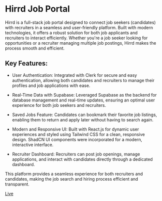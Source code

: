 # Hirrd Job Portal

Hirrd is a full-stack job portal designed to connect job seekers (candidates) with recruiters in a seamless and user-friendly platform. Built with modern technologies, it offers a robust solution for both job applicants and recruiters to interact efficiently. Whether you're a job seeker looking for opportunities or a recruiter managing multiple job postings, Hirrd makes the process smooth and efficient.

## Key Features:

- User Authentication: Integrated with Clerk for secure and easy authentication, allowing both candidates and recruiters to manage their profiles and job applications with ease.

- Real-Time Data with Supabase: Leveraged Supabase as the backend for database management and real-time updates, ensuring an optimal user experience for both job seekers and recruiters.

- Saved Jobs Feature: Candidates can bookmark their favorite job listings, enabling them to return and apply later without having to search again.

- Modern and Responsive UI: Built with React.js for dynamic user experiences and styled using Tailwind CSS for a clean, responsive design. ShadCN UI components were incorporated for a modern, interactive interface.

- Recruiter Dashboard: Recruiters can post job openings, manage applications, and interact with candidates directly through a dedicated dashboard.

This platform provides a seamless experience for both recruiters and candidates, making the job search and hiring process efficient and transparent.

[Live]

[LIVE]: <https://hirrd-job-portal-taupe.vercel.app/>